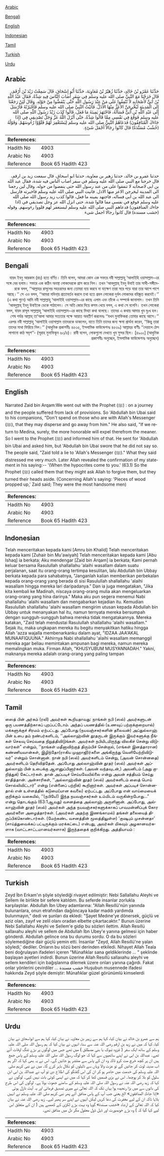 [Arabic](#arabic)

[Bengali](#bengali)

[English](#english)

[Indonesian](#indonesian)

[Tamil](#tamil)

[Turkish](#turkish)

[Urdu](#urdu)

## Arabic


<div dir="rtl" lang="ar" style={{fontSize:'larger',backgroundColor:'#f8f9fa',padding:20}}>
حَدَّثَنَا عَمْرُو بْنُ خَالِدٍ، حَدَّثَنَا زُهَيْرُ بْنُ مُعَاوِيَةَ، حَدَّثَنَا أَبُو إِسْحَاقَ، قَالَ سَمِعْتُ زَيْدَ بْنَ أَرْقَمَ، قَالَ خَرَجْنَا مَعَ النَّبِيِّ صلى الله عليه وسلم فِي سَفَرٍ أَصَابَ النَّاسَ فِيهِ شِدَّةٌ، فَقَالَ عَبْدُ اللَّهِ بْنُ أُبَىٍّ لأَصْحَابِهِ لاَ تُنْفِقُوا عَلَى مَنْ عِنْدَ رَسُولِ اللَّهِ حَتَّى يَنْفَضُّوا مِنْ حَوْلِهِ‏.‏ وَقَالَ لَئِنْ رَجَعْنَا إِلَى الْمَدِينَةِ لَيُخْرِجَنَّ الأَعَزُّ مِنْهَا الأَذَلَّ‏.‏ فَأَتَيْتُ النَّبِيَّ صلى الله عليه وسلم فَأَخْبَرْتُهُ فَأَرْسَلَ إِلَى عَبْدِ اللَّهِ بْنِ أُبَىٍّ فَسَأَلَهُ، فَاجْتَهَدَ يَمِينَهُ مَا فَعَلَ، قَالُوا كَذَبَ زَيْدٌ رَسُولَ اللَّهِ صلى الله عليه وسلم فَوَقَعَ فِي نَفْسِي مِمَّا قَالُوا شِدَّةٌ، حَتَّى أَنْزَلَ اللَّهُ عَزَّ وَجَلَّ تَصْدِيقِي فِي ‏(‏إِذَا جَاءَكَ الْمُنَافِقُونَ‏)‏ فَدَعَاهُمُ النَّبِيُّ صلى الله عليه وسلم لِيَسْتَغْفِرَ لَهُمْ فَلَوَّوْا رُءُوسَهُمْ‏.‏ وَقَوْلُهُ ‏(‏خُشُبٌ مُسَنَّدَةٌ‏)‏ قَالَ كَانُوا رِجَالاً أَجْمَلَ شَىْءٍ‏.‏
</div>
<div style={{backgroundColor:'#f8f9fa',padding:20, marginBottom: 10}}><table> <thead> <tr> <th>References:</th> <th></th> </tr> </thead> <tbody><tr><td>Hadith No</td><td>4903</td></tr><tr><td>Arabic No</td><td>4903</td></tr><tr><td>Reference</td><td>Book 65 Hadith 423</td></tr></tbody></table></div>


<div dir="rtl" lang="ar" style={{fontSize:'larger',backgroundColor:'#f8f9fa',padding:20}}>
حدثنا عمرو بن خالد، حدثنا زهير بن معاوية، حدثنا ابو اسحاق، قال سمعت زيد بن ارقم، قال خرجنا مع النبي صلى الله عليه وسلم في سفر اصاب الناس فيه شدة، فقال عبد الله بن ابى لاصحابه لا تنفقوا على من عند رسول الله حتى ينفضوا من حوله. وقال لين رجعنا الى المدينة ليخرجن الاعز منها الاذل. فاتيت النبي صلى الله عليه وسلم فاخبرته فارسل الى عبد الله بن ابى فساله، فاجتهد يمينه ما فعل، قالوا كذب زيد رسول الله صلى الله عليه وسلم فوقع في نفسي مما قالوا شدة، حتى انزل الله عز وجل تصديقي في (اذا جاءك المنافقون) فدعاهم النبي صلى الله عليه وسلم ليستغفر لهم فلووا رءوسهم. وقوله (خشب مسندة) قال كانوا رجالا اجمل شىء
</div>
<div style={{backgroundColor:'#f8f9fa',padding:20, marginBottom: 10}}><table> <thead> <tr> <th>References:</th> <th></th> </tr> </thead> <tbody><tr><td>Hadith No</td><td>4903</td></tr><tr><td>Arabic No</td><td>4903</td></tr><tr><td>Reference</td><td>Book 65 Hadith 423</td></tr></tbody></table></div>

## Bengali


<div dir="rtl" lang="bn" style={{fontSize:'larger',backgroundColor:'#f8f9fa',padding:20}}>
যায়দ ইবনু আরকাম (রাঃ) হতে বর্ণিত। তিনি বলেন, আমরা কোন এক সফরে নবী সাল্লাল্লাহু ‘আলাইহি ওয়াসাল্লাম-এর সঙ্গে বের হলাম। সফরে এক কঠিন অবস্থা লোকদেরকে গ্রাস করে নিল। তখন ‘আবদুল্লাহ্ ইবনু উবাই তার সাথী-সঙ্গীদেরকে বলল, ‘‘আল্লাহর রাসূলের সহচরদের জন্য তোমরা ব্যয় করবে না যতক্ষণ তারা সরে পড়ে যারা তার আশে পাশে আছে।’’ সে এও বলল, ‘‘আমরা মদিনা্য় প্রত্যাবর্তন করলে তথা হতে প্রবল লোকেরা দুর্বল লোকদের বহিষ্কৃত করবেই।’’ (এ কথা শুনে) আমি নবী সাল্লাল্লাহু ‘আলাইহি ওয়াসাল্লাম-এর কাছে এলাম এবং তাঁকে এ সম্পর্কে জানালাম। তখন তিনি ‘আবদুল্লাহ্ ইবনু উবাইকে ডেকে পাঠালেন। সে অতি জোর দিয়ে কসম খেয়ে বলল, এ কথা সে বলেনি। তখন লোকেরা বলল, যায়দ রাসূল সাল্লাল্লাহু ‘আলাইহি ওয়াসাল্লাম-এর কাছে মিথ্যা কথা বলেছে। তাদের এ কথায় আমার খুব দুঃখ হল। শেষ পর্যন্ত আল্লাহ্ তা‘আলা আমার সত্যতার পক্ষে আয়াত অবতীর্ণ করলেনঃ ‘‘যখন মুনাফিকরা তোমার কাছে আসে।’’ এরপর নবী সাল্লাল্লাহু ‘আলাইহি ওয়াসাল্লাম তাদেরকে ডাকলেন, যাতে তিনি তাদের জন্য ক্ষমা প্রার্থনা করেন, ‘‘কিন্তু তারা তাদের মাথা ফিরিয়ে নিল।’’ (আধুনিক প্রকাশনীঃ ৪৫৩৫, ইসলামিক ফাউন্ডেশনঃ ৪৫৩৯) আল্লাহর বাণীঃ ‘‘দেয়ালে ঠেস লাগানো কাঠ সদৃশ’’- (সূরাহ মুনাফিকূন ৬৩/৪)। রাবী বলেন, লোকগুলো দেখতে খুব সুন্দর ছিল। [৪৯০০] (আধুনিক প্রকাশনীঃ অনুচ্ছেদ, ইসলামিক ফাউন্ডেশনঃ অনুচ্ছেদ)
</div>
<div style={{backgroundColor:'#f8f9fa',padding:20, marginBottom: 10}}><table> <thead> <tr> <th>References:</th> <th></th> </tr> </thead> <tbody><tr><td>Hadith No</td><td>4903</td></tr><tr><td>Arabic No</td><td>4903</td></tr><tr><td>Reference</td><td>Book 65 Hadith 423</td></tr></tbody></table></div>

## English


<div dir="ltr" lang="en" style={{fontSize:'larger',backgroundColor:'#f8f9fa',padding:20}}>
Narrated Zaid bin Arqam:We went out with the Prophet (ﷺ) : on a journey and the people suffered from lack of provisions. So 'Abdullah bin Ubai said to his companions, "Don't spend on those who are with Allah's Messenger (ﷺ), that they may disperse and go away from him." He also said, "If we return to Medina, surely, the more honorable will expel therefrom the meaner. So I went to the Prophet (ﷺ) and informed him of that. He sent for 'Abdullah bin Ubai and asked him, but 'Abdullah bin Ubai swore that he did not say so. The people said, "Zaid told a lie to 'Allah's Messenger (ﷺ)." What they said distressed me very much. Later Allah revealed the confirmation of my statement in his saying:-- '(When the hypocrites come to you.' (63.1) So the Prophet (ﷺ) called them that they might ask Allah to forgive them, but they turned their heads aside. (Concerning Allah's saying: 'Pieces of wood propped up,' Zaid said; They were the most handsome men)
</div>
<div style={{backgroundColor:'#f8f9fa',padding:20, marginBottom: 10}}><table> <thead> <tr> <th>References:</th> <th></th> </tr> </thead> <tbody><tr><td>Hadith No</td><td>4903</td></tr><tr><td>Arabic No</td><td>4903</td></tr><tr><td>Reference</td><td>Book 65 Hadith 423</td></tr></tbody></table></div>

## Indonesian


<div dir="ltr" lang="id" style={{fontSize:'larger',backgroundColor:'#f8f9fa',padding:20}}>
Telah menceritakan kepada kami [Amru bin Khalid] Telah menceritakan kepada kami [Zuhair bin Mu'awiyah] Telah menceritakan kepada kami [Abu Ishaq] ia berkata; Aku mendengar [Zaid bin Arqam] ia berkata; Kami pernah keluar bersama Rasulullah shallallahu 'alaihi wasallam dalam suatu perjalanan, saat itu orang-orang tertimpa kesulitan, lalu Abdullah bin Ubbay berkata kepada para sahabatnya, "Janganlah kalian memberikan perbekalan kepada orang-orang yang berada di sisi Rasulullah shallallahu 'alaihi wasallam hingga mereka lari daripadanya." Dan ia juga mengatakan, "Jika kita kembali ke Madinah, niscaya orang-orang mulia akan mengeluarkan orang-orang yang hina darinya." Maka aku pun segera menemui Nabi shallallahu 'alaihi wasallam dan mengabarkan kejadian itu. Kemudian Rasulullah shallallahu 'alaihi wasallam mengirim utusan kepada Abdullah bin Ubbay untuk menanyakan hal itu, namun ternyata mereka bersumpah dengan sungguh-sungguh bahwa mereka tidak mengatakannya. Mereka katakan, "Zaid telah mendustai Rasulullah shallallahu 'alaihi wasallam." Sejak itu, maka ungkapan mereka itu begitu menyakitkan hatiku hingga Allah 'azza wajalla membenarkanku dalam ayat, "IDZAA JAA'AKAL MUNAAFIQUUNA." Akhirnya Nabi shallallahu 'alaihi wasallam memanggil mereka agar beliau memintakan ampunan bagi mereka, namun mereka memalingkan muka. Firman Allah, "KHUSYUBUM MUSYANNADAH." Yakni, maknanya mereka adalah orang-orang yang paling tampan
</div>
<div style={{backgroundColor:'#f8f9fa',padding:20, marginBottom: 10}}><table> <thead> <tr> <th>References:</th> <th></th> </tr> </thead> <tbody><tr><td>Hadith No</td><td>4903</td></tr><tr><td>Arabic No</td><td>4903</td></tr><tr><td>Reference</td><td>Book 65 Hadith 423</td></tr></tbody></table></div>

## Tamil


<div dir="ltr" lang="ta" style={{fontSize:'larger',backgroundColor:'#f8f9fa',padding:20}}>
ஸைத் பின் அர்கம் (ரலி) அவர்கள் கூறியதாவது: நாங்கள் நபி (ஸல்) அவர்களுடன் ஒரு பயணத்திற்காகப் புறப்பட்டோம். அந்தப் பயணத்தில் (உணவுப் பற்றாக்குறையால்) மக்களுக்குச் சிரமம் ஏற்பட்டது. அப்போது (நயவஞ்சகர்களின் தலைவன்) அப்துல்லாஹ் பின் உபை தம் நண்பர்களிடம், ‘‘அல்லாஹ்வின் தூதருடன் இருக்கும் இவர்களுக்கு நீங்கள் செலவு செய்வதை நிறுத்திவிடுங்கள். அவர்கள் நபியிடமிருந்து விலகிச் சென்று விடுவார்கள்” என்றும், ‘‘நாங்கள் மதீனாவிற்குத் திரும்பிச் சென்றால், (எங்கள் இனத்தாரான) கண்ணியவான்கள், இழிந்தோ(ராகிய முஹாஜி)ர்களை அங்கிருந்து வெளியேற்றிவிடுவர்” என்றும் சொன்னான். நான் நபி (ஸல்) அவர்களிடம் சென்று, (அவன் சொன்னதை) அவர்களிடம் தெரிவித்தேன். அப்போது அல்லாஹ்வின் தூதர் (ஸல்) அவர்கள் அப்துல்லாஹ் பின் உபைக்கு ஆளனுப்பினார்கள். (அவன் வந்தவுடன்,) அவனிடம் (அது குறித்துக்) கேட்டார்கள். தான் அப்படிச் செய்யவேயில்லை என்று அவன் சத்தியம் செய்து சாதித்தான். அன்சாரிகள், ‘‘அல்லாஹ்வின் தூதர் (ஸல்) அவர்களிடம் ஸைத் பொய் சொல்லிவிட்டார்” என்று (என்னைப் பற்றிக்) கூறினார்கள். அவர்கள் அப்படிச் சொன்னதால் என் உள்ளத்தில் கடுமை(யான கவலை) ஏற்பட்டது. அப்போது என் வாய்மையைக் குறிக்கும் வகையில், ‘‘(நபியே!) இந்த நயவஞ்சகர்கள் உம்மிடம் வருகின்றபோது...” என்று தொடங்கும் (63:1ஆவது) வசனத்தை அல்லாஹ் அருளினான். அப்போது, அல்லாஹ்வின் தூதர் (ஸல்) அவர்கள் அந்த நயவஞ்சகர்களுக்காகப் பாவமன்னிப்புக் கோர அவர்களை அழைத்தார்கள். (அவர்கள் அதற்கு இணங்காமல்) தங்கள் தலையைத் திருப்பிக்கொண்டார்கள். (மேற்கண்ட வசனத்தின் மூலத்திலுள்ள) ‘குஷுபும் முசன்னதா’ (சாய்த்துவைக்கப் பட்டிருக்கும் மரக்கட்டை) என்பது, அவர்கள் மிகவும் அழகானவர்களாக (வாட்டசாட்டமானவர்களாக) இருந்ததைக் குறிக்கிறது. அத்தியாயம் :
</div>
<div style={{backgroundColor:'#f8f9fa',padding:20, marginBottom: 10}}><table> <thead> <tr> <th>References:</th> <th></th> </tr> </thead> <tbody><tr><td>Hadith No</td><td>4903</td></tr><tr><td>Arabic No</td><td>4903</td></tr><tr><td>Reference</td><td>Book 65 Hadith 423</td></tr></tbody></table></div>

## Turkish


<div dir="ltr" lang="tr" style={{fontSize:'larger',backgroundColor:'#f8f9fa',padding:20}}>
Zeyd İbn Erkam'ın şöyle söylediği rivayet edilmiştir: Nebi Sallallahu Aleyhi ve Sellem ile birlikte bir sefere katıldım. Bu seferde insanlar zorlukla karşılaştılar. Abdullah İbn Ubey adamlarına: "Allah Resıllü'nün yanında bulunanlara, onun etrafından dağılıncaya kadar maddı yardımda bulunmayın," dedi ve şunları da ekledi: "Şayet Medıne'ye dönersek, güçlü ve aziz olan, zayıf ve zelil olanı oradan elbette çıkartacaktır." Bunun üzerine Nebi Sallallahu Aleyhi ve Sellem'e gidip bu sözleri ilettim. Allah Resıllü sallaııahu aleyhi ve sellem de Abdullah İbn Ubey'e yanına gelmesi için haber gönderdi. Abdullah gelince ona bu durumu sordu. O da bu sözleri söylemediğine dair güçlü yemin etti. İnsanlar "Zeyd, Allah Resıllü'ne yalan söyledi,' dediler. Onların bu sözü beni derinden etkiledi. Nihayet Allah Teala beni doğrulayan ifadeleri içeren "Münafıklar sana geldiklerinde ... " şeklinde başlayan ayetleri indirdi. Bunun üzerine Allah Resıllü sallaııahu aleyhi ve sellem kendileri için bağışlanma dilemek üzere onları yanına çağırdı. Fakat onlar yönlerini çevirdiler ... خشب مسندة Huşubun musennede ifadesi hakkında Zeyd şöyle demiştir: Münafıklar güzel görünümlü kimselerdi
</div>
<div style={{backgroundColor:'#f8f9fa',padding:20, marginBottom: 10}}><table> <thead> <tr> <th>References:</th> <th></th> </tr> </thead> <tbody><tr><td>Hadith No</td><td>4903</td></tr><tr><td>Arabic No</td><td>4903</td></tr><tr><td>Reference</td><td>Book 65 Hadith 423</td></tr></tbody></table></div>

## Urdu


<div dir="rtl" lang="ur" style={{fontSize:'larger',backgroundColor:'#f8f9fa',padding:20}}>
ہم سے عمرو بن خالد نے بیان کیا، کہا ہم سے زہیر بن معاویہ نے بیان کیا، کہا ہم سے ابواسحاق نے بیان کیا، کہا کہ میں نے زید بن ارقم رضی اللہ عنہ سے سنا، انہوں نے بیان کیا کہ ہم رسول اللہ صلی اللہ علیہ وسلم کے ساتھ ایک سفر ( غزوہ تبوک یا بنی مصطلق ) میں تھے جس میں لوگوں پر بڑے تنگ اوقات آئے تھے۔ عبداللہ بن ابی نے اپنے ساتھیوں سے کہا کہ جو لوگ رسول اللہ صلی اللہ علیہ وسلم کے پاس جمع ہیں ان پر کچھ خرچ مت کرو تاکہ وہ ان کے پاس سے منتشر ہو جائیں گے۔ اس نے یہ بھی کہا کہ اگر ہم اب مدینہ لوٹ کر جائیں گے تو عزت والا وہاں سے ذلیلوں کو نکال باہر کرے گا۔ میں نے نبی کریم صلی اللہ علیہ وسلم کی خدمت میں حاضر ہو کر ان کی اس گفتگو کی اطلاع دی تو آپ نے عبداللہ بن ابی ابن سلول کو بلا کر پوچھا۔ اس نے بڑی قسمیں کھا کر کہا کہ میں نے ایسی کوئی بات نہیں کہی۔ لوگوں نے کہا کہ زید رضی اللہ عنہ نے رسول اللہ صلی اللہ علیہ وسلم کے سامنے جھوٹ بولا ہے۔ لوگوں کی اس طرح کی باتوں سے میں بڑا رنجیدہ ہوا یہاں تک کہ اللہ تعالیٰ نے میری تصدیق فرمائی اور یہ آیت نازل ہوئی «إذا جاءك المنافقون‏» الخ یعنی جب آپ کے پاس منافق آئے پھر نبی کریم صلی اللہ علیہ وسلم نے انہیں بلایا تاکہ ان کے لیے مغفرت کی دعا کریں لیکن انہوں نے اپنے سر پھیر لیے۔ زید رضی اللہ عنہ نے بیان کیا کہ اللہ تعالیٰ کے ارشاد «خشب مسندة‏» گویا وہ بہت بڑے لکڑی کے کھمبے ہیں ( ان کے متعلق اس لیے کہا گیا کہ ) وہ بڑے خوبصورت اور ڈیل ڈول معقول مگر دل میں منافق تھے۔
</div>
<div style={{backgroundColor:'#f8f9fa',padding:20, marginBottom: 10}}><table> <thead> <tr> <th>References:</th> <th></th> </tr> </thead> <tbody><tr><td>Hadith No</td><td>4903</td></tr><tr><td>Arabic No</td><td>4903</td></tr><tr><td>Reference</td><td>Book 65 Hadith 423</td></tr></tbody></table></div>